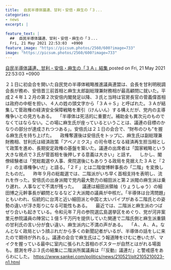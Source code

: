 ```yaml
---
title:  自民半導体議連、甘利・安倍・麻生の「３...
categories:
- news
excerpt: |
  
feature_text: |
  ##  自民半導体議連、甘利・安倍・麻生の「３...
  Fri, 21 May 2021 22:53:03  +0900
feature_image: "https://picsum.photos/2560/600?image=733"
image: "https://picsum.photos/2560/600?image=733"
---
```


[ 自民半導体議連、甘利・安倍・麻生の「３Ａ」結集  ](https://egg.5ch.net/test/read.cgi/bizplus/1621605183/)
posted on Fri, 21 May 2021 22:53:03  +0900

<!--more-->

２１日に初会合を開いた自民党の半導体戦略推進議員連盟は、会長を甘利明税調会長が務め、安倍晋三前首相と麻生太郎副総理兼財務相が最高顧問に就いた。平成２４年１２月の第２次安倍内閣発足以降、３氏と当時は官房長官の菅義偉首相は政府の中枢を担い、４人の姓の頭文字から「３Ａ＋Ｓ」と呼ばれた。３Ａが結集して菅政権の経済安全保障戦略を牽引（けんいん）する構えだが、党内の主導権争いとの見方もある。 　「半導体は死活的に重要だ。補助金も異次元のものでなくてはならない。この場に麻生氏が座っているということは、議連の目標のかなりの部分が達成されつつある」。安倍氏は２１日の会合で、“財布のひも”を握る麻生氏を持ち上げた。 　政権奪還後は安倍氏をトップに、麻生氏は副総理兼財務相、甘利氏は経済政策「アベノミクス」の司令塔となる経済再生担当相として政策を進め、長期安定政権の基盤を築いた。議連の出席者は「国家戦略という大きな視点で３氏が菅首相を後押しする意義は大きい」と話す。 　しかし、閣僚経験者は「党総裁選や人事、衆院選後にもありうる政局を見据えた３Ａと『２Ｆ』の主導権争いだ」と語る。「２Ｆ」とは二階俊博幹事長の「二階」を変換したものだ。 　昨年９月の総裁選では、二階派がいち早く首相支持を表明し、流れを作った。安倍氏の出身派閥で党内最大勢力の細田派と第２派閥の麻生派は乗り遅れ、人事などで不満が残った。 　議連は細田派領袖（りょうしゅう）の細田博之元幹事長が顧問となるなど２大派閥の議員が中核だ。「半導体は台湾問題」ともいわれ、伝統的に台湾と近い細田派と中国と太いパイプがある二階氏との姿勢の違いが浮き彫りになる可能性もある。 　最近では、二階派と麻生派のつばぜり合いも起きている。令和元年７月の参院選広島選挙区をめぐり、党が河井案里元参院議員の陣営に１億５千万円を提供していた関連で二階氏側と麻生派重鎮の甘利氏の言い分が食い違い、麻生派内に不満の声がある。 　「Ａ、Ａ、Ａ。なんとなく政局という顔ぶれだから多くの新聞記者がいるが、半導体の話をしに来たので期待が外れる」。議連の会合で麻生氏はこう報道陣をけむに巻いたが、マイクを握っている最中に室内に張られた首相のポスターが自然とはがれる場面も。臆測を呼ぶ３氏の結集に二階派所属議員は「『反動』議連だ」と警戒感をあらわにした。 https://www.sankei.com/politics/news/210521/plt2105210023-n1.html
